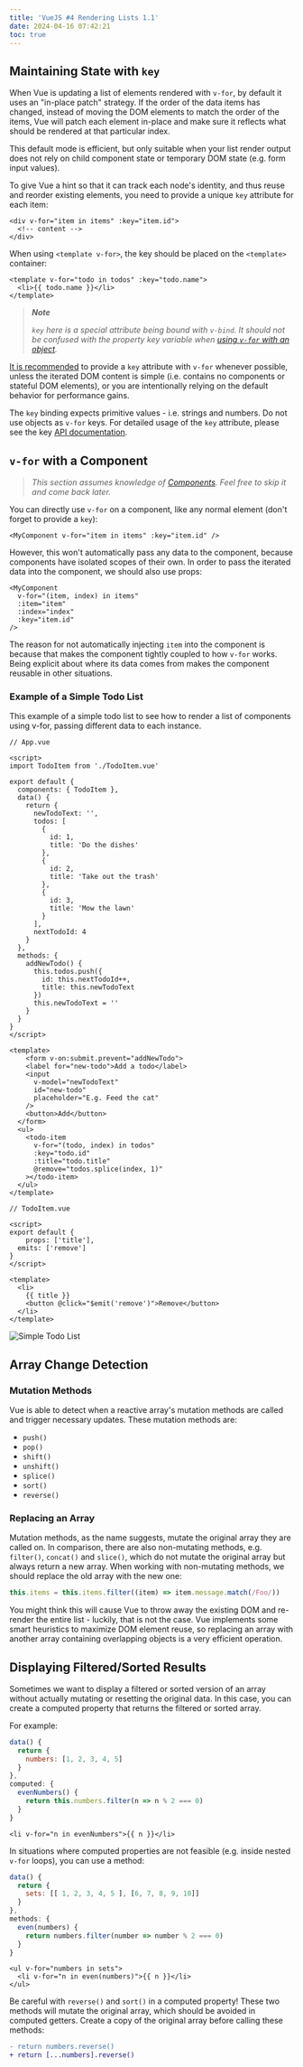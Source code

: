 ```yaml
---
title: 'VueJS #4 Rendering Lists 1.1'
date: 2024-04-16 07:42:21
toc: true
---
```


## Maintaining State with `key`
​When Vue is updating a list of elements rendered with `v-for`, by default it uses an "in-place patch" strategy. If the order of the data items has changed, instead of moving the DOM elements to match the order of the items, Vue will patch each element in-place and make sure it reflects what should be rendered at that particular index.

This default mode is efficient, but only suitable when your list render output does not rely on child component state or temporary DOM state (e.g. form input values).

To give Vue a hint so that it can track each node's identity, and thus reuse and reorder existing elements, you need to provide a unique `key` attribute for each item:

```vue
<div v-for="item in items" :key="item.id">
  <!-- content -->
</div>
```

When using `<template v-for>`, the key should be placed on the `<template>` container:

```vue
<template v-for="todo in todos" :key="todo.name">
  <li>{{ todo.name }}</li>
</template>
```

> **_Note_**
>
> _`key` here is a special attribute being bound with `v-bind`. It should not be confused with the property key variable when [using `v-for` with an object](https://vuejs.org/guide/essentials/list.html#v-for-with-an-object)._

[It is recommended](https://vuejs.org/style-guide/rules-essential#use-keyed-v-for) to provide a `key` attribute with `v-for` whenever possible, unless the iterated DOM content is simple (i.e. contains no components or stateful DOM elements), or you are intentionally relying on the default behavior for performance gains.

The `key` binding expects primitive values - i.e. strings and numbers. Do not use objects as `v-for` keys. For detailed usage of the `key` attribute, please see the key [API documentation](https://vuejs.org/api/built-in-special-attributes#key).

## `v-for` with a Component

> _This section assumes knowledge of [Components](https://vuejs.org/guide/essentials/component-basics). Feel free to skip it and come back later._

You can directly use `v-for` on a component, like any normal element (don't forget to provide a `key`):

```vue
<MyComponent v-for="item in items" :key="item.id" />
```

However, this won't automatically pass any data to the component, because components have isolated scopes of their own. In order to pass the iterated data into the component, we should also use props:

```vue
<MyComponent
  v-for="(item, index) in items"
  :item="item"
  :index="index"
  :key="item.id"
/>
```

The reason for not automatically injecting `item` into the component is because that makes the component tightly coupled to how `v-for` works. Being explicit about where its data comes from makes the component reusable in other situations.
​
### Example of a Simple Todo List
This example of a simple todo list to see how to render a list of components using v-for, passing different data to each instance.

```vue
// App.vue

<script>
import TodoItem from './TodoItem.vue'
  
export default {
  components: { TodoItem },
  data() {
    return {
      newTodoText: '',
      todos: [
        {
          id: 1,
          title: 'Do the dishes'
        },
        {
          id: 2,
          title: 'Take out the trash'
        },
        {
          id: 3,
          title: 'Mow the lawn'
        }
      ],
      nextTodoId: 4
    }
  },
  methods: {
    addNewTodo() {
      this.todos.push({
        id: this.nextTodoId++,
        title: this.newTodoText
      })
      this.newTodoText = ''
    }
  }
}
</script>

<template>
	<form v-on:submit.prevent="addNewTodo">
    <label for="new-todo">Add a todo</label>
    <input
      v-model="newTodoText"
      id="new-todo"
      placeholder="E.g. Feed the cat"
    />
    <button>Add</button>
  </form>
  <ul>
    <todo-item
      v-for="(todo, index) in todos"
      :key="todo.id"
      :title="todo.title"
      @remove="todos.splice(index, 1)"
    ></todo-item>
  </ul>
</template>
```

```vue
// TodoItem.vue

<script>
export default {
	props: ['title'],
  emits: ['remove']
}
</script>

<template>
  <li>
    {{ title }}
    <button @click="$emit('remove')">Remove</button>
  </li>
</template>
```

![Simple Todo List](https://i.imgur.com/aI6sJWG.png)

## Array Change Detection
### Mutation Methods
​Vue is able to detect when a reactive array's mutation methods are called and trigger necessary updates. These mutation methods are:

- `push()`
- `pop()`
- `shift()`
- `unshift()`
- `splice()`
- `sort()`
- `reverse()`

### Replacing an Array
​Mutation methods, as the name suggests, mutate the original array they are called on. In comparison, there are also non-mutating methods, e.g. `filter()`, `concat()` and `slice()`, which do not mutate the original array but always return a new array. When working with non-mutating methods, we should replace the old array with the new one:

```js
this.items = this.items.filter((item) => item.message.match(/Foo/))
```

You might think this will cause Vue to throw away the existing DOM and re-render the entire list - luckily, that is not the case. Vue implements some smart heuristics to maximize DOM element reuse, so replacing an array with another array containing overlapping objects is a very efficient operation.

## Displaying Filtered/Sorted Results
​Sometimes we want to display a filtered or sorted version of an array without actually mutating or resetting the original data. In this case, you can create a computed property that returns the filtered or sorted array.

For example:

```js
data() {
  return {
    numbers: [1, 2, 3, 4, 5]
  }
},
computed: {
  evenNumbers() {
    return this.numbers.filter(n => n % 2 === 0)
  }
}
```

```vue
<li v-for="n in evenNumbers">{{ n }}</li>
```

In situations where computed properties are not feasible (e.g. inside nested `v-for` loops), you can use a method:

```js
data() {
  return {
    sets: [[ 1, 2, 3, 4, 5 ], [6, 7, 8, 9, 10]]
  }
},
methods: {
  even(numbers) {
    return numbers.filter(number => number % 2 === 0)
  }
}
```

```vue
<ul v-for="numbers in sets">
  <li v-for="n in even(numbers)">{{ n }}</li>
</ul>
```

Be careful with `reverse()` and `sort()` in a computed property! These two methods will mutate the original array, which should be avoided in computed getters. Create a copy of the original array before calling these methods:

```diff
- return numbers.reverse()
+ return [...numbers].reverse()
```